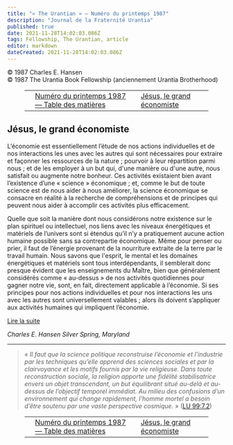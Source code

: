 ```yaml
---
title: "« The Urantian » — Numéro du printemps 1987"
description: "Journal de la Fraternité Urantia"
published: true
date: 2021-11-28T14:02:03.086Z
tags: Fellowship, The Urantian, article
editor: markdown
dateCreated: 2021-11-28T14:02:03.086Z
---
```


<p class="v-card v-sheet theme--light grey lighten-3 px-2">© 1987 Charles E. Hansen<br>© 1987 The Urantia Book Fellowship (anciennement Urantia Brotherhood)</p>
<figure class="table chapter-navigator">
  <table>
    <tbody>
      <tr>
        <td>
        </td>
        <td>
        <a href="/fr/index/articles_the_urantian#numéro-du-printemps-1987">
          <span class="mdi mdi-book-open-variant"></span><span class="pl-2">Numéro du printemps 1987 — Table des matières</span>
        </a>
        </td>
        <td>
        <a href="/fr/article/Charles_E_Hansen/Jesus_the_great_economist">
          <span class="pr-2">Jésus, le grand économiste</span><span class="mdi mdi-arrow-right-drop-circle"></span>
        </a>
        </td>
      </tr>
    </tbody>
  </table>
</figure>



## Jésus, le grand économiste

L’économie est essentiellement l’étude de nos actions individuelles et de nos interactions les unes avec les autres qui sont nécessaires pour extraire et façonner les ressources de la nature ; pourvoir à leur répartition parmi nous ; et de les employer à un but qui, d'une manière ou d'une autre, nous satisfait ou augmente notre bonheur. Ces activités existaient bien avant l’existence d’une « science » économique ; et, comme le but de toute science est de nous aider à nous améliorer, la science économique se consacre en réalité à la recherche de compréhensions et de principes qui peuvent nous aider à accomplir ces activités plus efficacement.

Quelle que soit la manière dont nous considérons notre existence sur le plan spirituel ou intellectuel, nos liens avec les niveaux énergétiques et matériels de l’univers sont si étendus qu’il n’y a pratiquement aucune action humaine possible sans sa contrepartie économique. Même pour penser ou prier, il faut de l’énergie provenant de la nourriture extraite de la terre par le travail humain. Nous savons que l'esprit, le mental et les domaines énergétiques et matériels sont tous interdépendants, il semblerait donc presque évident que les enseignements du Maître, bien que généralement considérés comme « au-dessus » de nos activités quotidiennes pour gagner notre vie, sont, en fait, directement applicable à l’économie. Si ses principes pour nos actions individuelles et pour nos interactions les uns avec les autres sont universellement valables ; alors ils doivent s’appliquer aux activités humaines qui impliquent l’économie.

[Lire la suite](/fr/article/Charles_E_Hansen/Jesus_the_great_economist)

_Charles E. Hansen_ 
_Silver Spring, Maryland_

---

> « _Il faut que la science politique reconstruise l’économie et l’industrie par les techniques qu’elle apprend des sciences sociales et par la clairvoyance et les motifs fournis par la vie religieuse. Dans toute reconstruction sociale, la religion apporte une fidélité stabilisatrice envers un objet transcendant, un but équilibrant situé au-delà et au-dessus de l’objectif temporel immédiat. Au milieu des confusions d’un environnement qui change rapidement, l’homme mortel a besoin d’être soutenu par une vaste perspective cosmique._ » ([LU 99:7.2](/fr/The_Urantia_Book/99#p7_2))





<figure class="table chapter-navigator">
  <table>
    <tbody>
      <tr>
        <td>
        </td>
        <td>
        <a href="/fr/index/articles_the_urantian#numéro-du-printemps-1987">
          <span class="mdi mdi-book-open-variant"></span><span class="pl-2">Numéro du printemps 1987 — Table des matières</span>
        </a>
        </td>
        <td>
        <a href="/fr/article/Charles_E_Hansen/Jesus_the_great_economist">
          <span class="pr-2">Jésus, le grand économiste</span><span class="mdi mdi-arrow-right-drop-circle"></span>
        </a>
        </td>
      </tr>
    </tbody>
  </table>
</figure>

